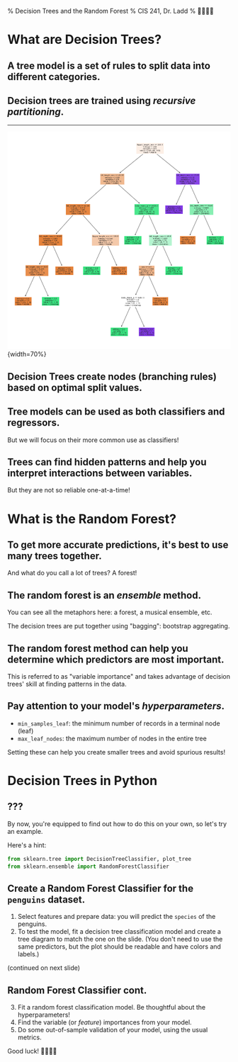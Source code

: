 % Decision Trees and the Random Forest
% CIS 241, Dr. Ladd
% 🌳🌲🌳🌲

# What are Decision Trees?

## A tree model is a set of rules to split data into different categories.

## Decision trees are trained using *recursive partitioning*.

---

![](img/decisiontree.png){width=70%}

## Decision Trees create nodes (branching rules) based on optimal split values.

## Tree models can be used as both classifiers and regressors.

But we will focus on their more common use as classifiers!

## Trees can find hidden patterns and help you interpret interactions between variables.

But they are not so reliable one-at-a-time!

# What is the Random Forest?

## To get more accurate predictions, it's best to use many trees together.

And what do you call a lot of trees? A forest!

## The random forest is an *ensemble* method.

You can see all the metaphors here: a forest, a musical ensemble, etc.

The decision trees are put together using "bagging": bootstrap aggregating.

## The random forest method can help you determine which predictors are most important.

This is referred to as "variable importance" and takes advantage of decision trees' skill at finding patterns in the data.

## Pay attention to your model's *hyperparameters*.

- `min_samples_leaf`: the minimum number of records in a terminal node (leaf)
- `max_leaf_nodes`: the maximum number of nodes in the entire tree

Setting these can help you create smaller trees and avoid spurious results! 

# Decision Trees in Python

## ???

By now, you're equipped to find out how to do this on your own, so let's try an example.

Here's a hint:

```python
from sklearn.tree import DecisionTreeClassifier, plot_tree
from sklearn.ensemble import RandomForestClassifier
```

## Create a Random Forest Classifier for the `penguins` dataset.

1. Select features and prepare data: you will predict the `species` of the penguins.
2. To test the model, fit a decision tree classification model and create a tree diagram to match the one on the slide. (You don't need to use the same predictors, but the plot should be readable and have colors and labels.)

(continued on next slide)

## Random Forest Classifier cont.

3. Fit a random forest classification model. Be thoughtful about the hyperparameters!
4. Find the variable (or *feature*) importances from your model.
5. Do some out-of-sample validation of your model, using the usual metrics.

Good luck! 🌲🌳🌲🌳
